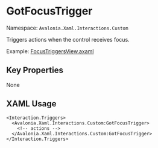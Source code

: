 # GotFocusTrigger

Namespace: `Avalonia.Xaml.Interactions.Custom`

Triggers actions when the control receives focus.

Example: [FocusTriggersView.axaml](samples/BehaviorsTestApplication/Views/Pages/FocusTriggersView.axaml)

## Key Properties
None

## XAML Usage
```xaml
<Interaction.Triggers>
  <Avalonia.Xaml.Interactions.Custom:GotFocusTrigger>
    <!-- actions -->
  </Avalonia.Xaml.Interactions.Custom:GotFocusTrigger>
</Interaction.Triggers>
```

